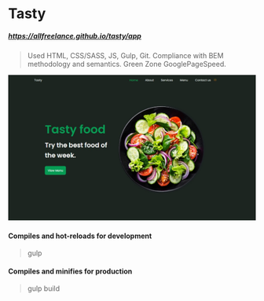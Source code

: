 # Tasty
##### https://allfreelance.github.io/tasty/app

> Used HTML, CSS/SASS, JS, Gulp, Git.
> Compliance with BEM methodology and semantics. Green Zone GooglePageSpeed.

[![](https://github.com/allfreelance/tasty/blob/main/screen.jpg)](https://allfreelance.github.io/tasty/app)

#### Compiles and hot-reloads for development
> gulp

#### Compiles and minifies for production
> gulp build
